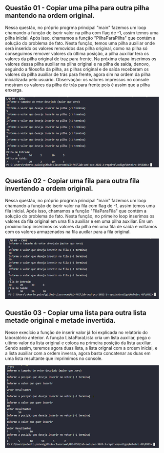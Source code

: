 ## Questão 01 - Copiar uma pilha para outra pilha mantendo na ordem original.

Nessa questão, no próprio progrma principal "main" fazemos um loop chamando a função de iserir valor na pilha com flag de -1, assim temos uma pilha inicial. Após isso, chamamos a função "PilhaParaPilha" que contém a solução do problema de fato. Nesta função, temos uma pilha auxiliar onde será inserido os valores removidos das pilha original, como na pilha só conseguimos remover valores da última posição, a pilha auxiliar tera os valores da pilha original de traz para frente. Na próxima etapa inserimos os valores dessa pilha auxiliar na pilha original e na pilha de saída, denovo, seguindo a filosofia da pilha, as pilhas original e de saída receberam os valores da pilha auxiliar de trás para frente, agora sim na ordem da pilha inicializada pelo usuário. Observação: os valores impressos no console mostram os valores da pilha de trás para frente pois é assim que a pilha enxerga.  

![Print EX 01](img/EX01.png)

## Questão 02 - Copiar uma fila para outra fila invertendo a ordem original.

Nessa questão, no próprio progrma principal "main" fazemos um loop chamando a função de iserir valor na fila com flag de -1, assim temos uma fila inicial. Após isso, chamamos a função "FilaParaFila" que contém a solução do problema de fato. Nesta função, no primeiro loop inserimos os valores da fila original em uma fila auxiliar e em uma pilha auxiliar. Em um proximo loop inserimos os valores da pilha em uma fila de saída e voltamos com os valores armazenados na fila auxilar para a fila original. 

![Print EX 02](img/EX02.png)

## Questão 03 - Copiar uma lista para outra lista metade original e metade invertida.

Nesse execício a função de inserir valor já foi explicada no relatório do laboratório anterior. A função ListaParaLista cria um lista auxiliar, pega o ultimo valor da lista original e coloca na primeira posição da lista auxiliar. Sendo assim, teremos agora duas lista, a lista orignal com a ordem inicial, e a lista auxiliar com a ordem inversa, agora basta concatenar as duas em uma lista resultante que imprimimos no console. 

![Print EX 02](img/EX03.png)